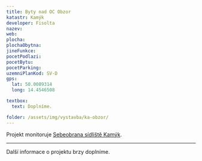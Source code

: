 ```yaml
---
title: Byty nad OC Obzor
katastr: Kamýk
developer: Fisolta
nazev:
web:
plocha:
plochaObytna:
jineFunkce:
pocetPodlazi:
pocetBytu:
pocetParking:
uzemniPlanKod: SV-D
gps:
  lat: 50.0089314
  long: 14.4546508

textbox:
  text: Doplníme.

folder: /assets/img/vystavba/ka-obzor/
---
```


Projekt monitoruje [Sebeobrana sídliště Kamýk](http://www.sidliste-kamyk.cz/).

- - -

Další informace o projektu brzy doplníme.

